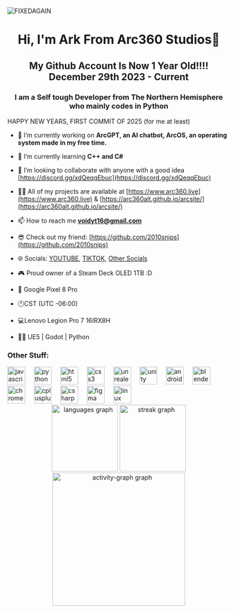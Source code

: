 ![FIXEDAGAIN](https://github.com/user-attachments/assets/988d59f7-cf53-4c30-bdf5-b9aa43a50cd1)

<h1 align="center">Hi, I'm Ark From Arc360 Studios👋</h1>
<h2 align="center">My Github Account Is Now 1 Year Old!!!! December 29th 2023 - Current</h2>
<h3 align="center">I am a Self tough Developer from The Northern Hemisphere who mainly codes in Python</h3>

HAPPY NEW YEARS, FIRST COMMIT OF 2025 (for me at least)

- 🔭 I’m currently working on **ArcGPT, an AI chatbot, ArcOS, an operating system made in my free time.**

- 🌱 I’m currently learning **C++ and C#**

- 👯 I’m looking to collaborate with anyone with a good idea [https://discord.gg/xdQeqqEbuc](https://discord.gg/xdQeqqEbuc)

- 👨‍💻 All of my projects are available at [https://www.arc360.live](https://www.arc360.live) & [https://arc360alt.github.io/arcsite/](https://arc360alt.github.io/arcsite/)

- 📫 How to reach me **voidyt16@gmail.com**

- 😎 Check out my friend: [https://github.com/2010snips](https://github.com/2010snips)

- 🌐 Socials: [YOUTUBE](https://www.youtube.com/@Arc360), [TIKTOK](https://www.tiktok.com/@arc360yt), [Other Socials](https://www.arc360.xyz)

- 🎮 Proud owner of a Steam Deck OLED 1TB :D

- 📱 Google Pixel 8 Pro

- 🕛CST (UTC -06:00)

- 💻Lenovo Legion Pro 7 16IRX8H

- 🧑‍💻 UE5 | Godot | Python

<h3 align="left">Other Stuff:</h3>
<div align="left">
  <img src="https://cdn.jsdelivr.net/gh/devicons/devicon/icons/javascript/javascript-original.svg" height="40" alt="javascript logo"  />
  <img width="12" />
  <img src="https://cdn.jsdelivr.net/gh/devicons/devicon/icons/python/python-original.svg" height="40" alt="python logo"  />
  <img width="12" />
  <img src="https://cdn.jsdelivr.net/gh/devicons/devicon/icons/html5/html5-original.svg" height="40" alt="html5 logo"  />
  <img width="12" />
  <img src="https://cdn.jsdelivr.net/gh/devicons/devicon/icons/css3/css3-original.svg" height="40" alt="css3 logo"  />
  <img width="12" />
  <img src="https://cdn.jsdelivr.net/gh/devicons/devicon/icons/unrealengine/unrealengine-original.svg" height="40" alt="unrealengine logo"  />
  <img width="12" />
  <img src="https://cdn.jsdelivr.net/gh/devicons/devicon/icons/unity/unity-original.svg" height="40" alt="unity logo"  />
  <img width="12" />
  <img src="https://cdn.jsdelivr.net/gh/devicons/devicon/icons/android/android-original.svg" height="40" alt="android logo"  />
  <img width="12" />
  <img src="https://cdn.jsdelivr.net/gh/devicons/devicon/icons/blender/blender-original.svg" height="40" alt="blender logo"  />
  <img width="12" />
  <img src="https://cdn.jsdelivr.net/gh/devicons/devicon/icons/chrome/chrome-original.svg" height="40" alt="chrome logo"  />
  <img width="12" />
  <img src="https://cdn.jsdelivr.net/gh/devicons/devicon/icons/cplusplus/cplusplus-original.svg" height="40" alt="cplusplus logo"  />
  <img width="12" />
  <img src="https://cdn.jsdelivr.net/gh/devicons/devicon/icons/csharp/csharp-original.svg" height="40" alt="csharp logo"  />
  <img width="12" />
  <img src="https://cdn.jsdelivr.net/gh/devicons/devicon/icons/figma/figma-original.svg" height="40" alt="figma logo"  />
  <img width="12" />
  <img src="https://cdn.jsdelivr.net/gh/devicons/devicon/icons/linux/linux-original.svg" height="40" alt="linux logo"  />
</div>

<div align="center">
  <img src="https://github-readme-stats.vercel.app/api/top-langs?username=arc360alt&locale=en&hide_title=false&layout=compact&card_width=320&langs_count=5&theme=dracula&hide_border=false&order=2" height="150" alt="languages graph"  />
  <img src="https://streak-stats.demolab.com?user=arc360alt&locale=en&mode=daily&theme=dracula&hide_border=false&border_radius=5&order=3" height="150" alt="streak graph"  />
  <img src="https://github-readme-activity-graph.vercel.app/graph?username=arc360alt&radius=16&theme=react&area=true&order=5" height="300" alt="activity-graph graph"  />
</div>

###
